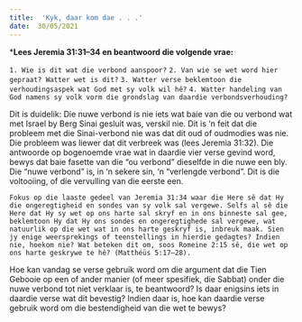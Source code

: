 ```yaml
---
title:  'Kyk, daar kom dae . . .'
date:  30/05/2021
---
```


***Lees Jeremia 31:31–34 en beantwoord die volgende vrae:**

`1. Wie is dit wat die verbond aanspoor?`
`2. Van wie se wet word hier gepraat? Watter wet is dit?`
`3. Watter verse beklemtoon die verhoudingsaspek wat God met sy volk wil hê?`
`4. Watter handeling van God namens sy volk vorm die grondslag van daardie verbondsverhouding?`

Dit is duidelik: Die nuwe verbond is nie iets wat baie van die ou verbond wat met Israel by Berg Sinai gesluit was, verskil nie. Dit is ‘n feit dat die probleem met die Sinai-verbond nie was dat dit oud of oudmodies was nie. Die probleem was liewer dat dit verbreek was (lees Jeremia 31:32). Die antwoorde op bogenoemde vrae wat in daardie vier verse gevind word, bewys dat baie fasette van die “ou verbond” dieselfde in die nuwe een bly. Die “nuwe verbond” is, in ‘n sekere sin, ‘n “verlengde verbond”. Dit is die voltooiing, of die vervulling van die eerste een.

`Fokus op die laaste gedeel van Jeremia 31:34 waar die Here sê dat Hy die ongeregtigheid en sondes van sy volk sal vergewe. Selfs al sê die Here dat Hy sy wet op ons harte sal skryf en in ons binneste sal gee, beklemtoon Hy dat Hy ons sondes en ongeregtighede sal vergewe, wat natuurlik op die wet wat in ons harte geskryf is, inbreuk maak. Sien jy enige weersprekings of teenstellings in hierdie gedagtes? Indien nie, hoekom nie? Wat beteken dit om, soos Romeine 2:15 sê, die wet op ons harte geskrywe te hê? (Matthéüs 5:17–28).`

Hoe kan vandag se verse gebruik word om die argument dat die Tien Gebooie op een of ander manier (of meer spesifiek, die Sabbat) onder die nuwe verbond tot niet verklaar is, te beantwoord? Is daar enigsins iets in daardie verse wat dit bevestig? Indien daar is, hoe kan daardie verse gebruik word om die bestendigheid van die wet te bewys?